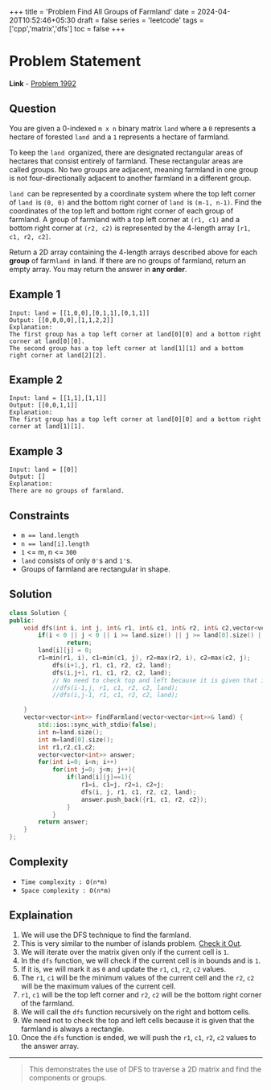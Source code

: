 +++
title = 'Problem Find All Groups of Farmland'
date = 2024-04-20T10:52:46+05:30
draft = false
series = 'leetcode'
tags = ['cpp','matrix','dfs']
toc = false
+++

# Problem Statement

**Link** - [Problem 1992](https://leetcode.com/problems/find-all-groups-of-farmland/description/)

## Question

You are given a 0-indexed `m x n` binary matrix `land` where a `0` represents a hectare of forested `land `and a `1` represents a hectare of farmland.

To keep the `land `organized, there are designated rectangular areas of hectares that consist entirely of farmland. These rectangular areas are called groups. No two groups are adjacent, meaning farmland in one group is not four-directionally adjacent to another farmland in a different group.

`land `can be represented by a coordinate system where the top left corner of `land `is `(0, 0)` and the bottom right corner of `land `is `(m-1, n-1)`. Find the coordinates of the top left and bottom right corner of each group of farmland. A group of farmland with a top left corner at `(r1, c1)` and a bottom right corner at `(r2, c2)` is represented by the 4-length array `[r1, c1, r2, c2]`.

Return a 2D array containing the 4-length arrays described above for each **group** of farm`land `in land. If there are no groups of farmland, return an empty array. You may return the answer in **any order**.

## Example 1

```text
Input: land = [[1,0,0],[0,1,1],[0,1,1]]
Output: [[0,0,0,0],[1,1,2,2]]
Explanation:
The first group has a top left corner at land[0][0] and a bottom right corner at land[0][0].
The second group has a top left corner at land[1][1] and a bottom right corner at land[2][2].
```

## Example 2

```text
Input: land = [[1,1],[1,1]]
Output: [[0,0,1,1]]
Explanation:
The first group has a top left corner at land[0][0] and a bottom right corner at land[1][1].
```

## Example 3

```text
Input: land = [[0]]
Output: []
Explanation:
There are no groups of farmland.
```

## Constraints

- `m == land.length`
- `n == land[i].length`
- `1` <= m, n <= `300`
- `land` consists of only `0'`s and `1'`s.
- Groups of farmland are rectangular in shape.

## Solution

```cpp
class Solution {
public:
    void dfs(int i, int j, int& r1, int& c1, int& r2, int& c2,vector<vector<int>>& land){
        if(i < 0 || j < 0 || i >= land.size() || j >= land[0].size() || land[i][j] != 1)
                return;
        land[i][j] = 0;
        r1=min(r1, i), c1=min(c1, j), r2=max(r2, i), c2=max(c2, j);
            dfs(i+1,j, r1, c1, r2, c2, land);
            dfs(i,j+1, r1, c1, r2, c2, land);
            // No need to check top and left because it is given that it is always a rectangle.
            //dfs(i-1,j, r1, c1, r2, c2, land);
            //dfs(i,j-1, r1, c1, r2, c2, land);

    }
    vector<vector<int>> findFarmland(vector<vector<int>>& land) {
        std::ios::sync_with_stdio(false);
        int n=land.size();
        int m=land[0].size();
        int r1,r2,c1,c2;
        vector<vector<int>> answer;
        for(int i=0; i<n; i++)
            for(int j=0; j<m; j++){
                if(land[i][j]==1){
                    r1=i, c1=j, r2=i, c2=j;
                    dfs(i, j, r1, c1, r2, c2, land);
                    answer.push_back({r1, c1, r2, c2});
                }
            }
        return answer;
    }
};
```

## Complexity

- `Time complexity : O(n*m)`
- `Space complexity : O(n*m)`

## Explaination

1. We will use the DFS technique to find the farmland.
2. This is very similar to the number of islands problem. [Check it Out](https://kts-o7.github.io/posts/problem-number-of-islands/).
3. We will iterate over the matrix given only if the current cell is `1`.
4. In the `dfs` function, we will check if the current cell is in bounds and is `1`.
5. If it is, we will mark it as `0` and update the `r1`, `c1`, `r2`, `c2` values.
6. The `r1`, `c1` will be the minimum values of the current cell and the `r2`, `c2` will be the maximum values of the current cell.
7. `r1`, `c1` will be the top left corner and `r2`, `c2` will be the bottom right corner of the farmland.
8. We will call the `dfs` function recursively on the right and bottom cells.
9. We need not to check the top and left cells because it is given that the farmland is always a rectangle.
10. Once the `dfs` function is ended, we will push the `r1`, `c1`, `r2`, `c2` values to the answer array.

---

> This demonstrates the use of DFS to traverse a 2D matrix and find the components or groups.
